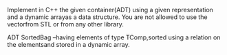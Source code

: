 Implement  in  C++  the  given container(ADT)  using  a given  representation  and  a dynamic  arrayas a data structure. You are not allowed to use the vectorfrom STL or from any other library.

ADT  SortedBag –having  elements of  type TComp,sorted  using  a  relation  on the  elementsand stored in a dynamic array.
